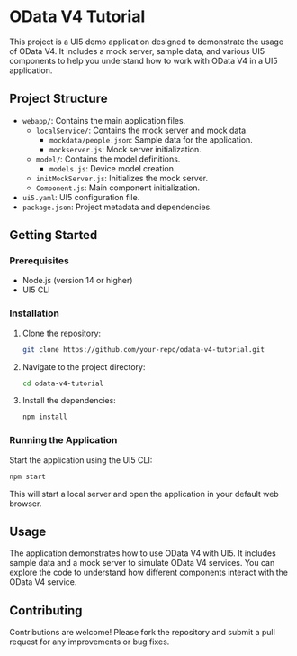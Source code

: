 # OData V4 Tutorial

This project is a UI5 demo application designed to demonstrate the usage of OData V4. It includes a mock server, sample data, and various UI5 components to help you understand how to work with OData V4 in a UI5 application.

## Project Structure

-   `webapp/`: Contains the main application files.
    -   `localService/`: Contains the mock server and mock data.
        -   `mockdata/people.json`: Sample data for the application.
        -   `mockserver.js`: Mock server initialization.
    -   `model/`: Contains the model definitions.
        -   `models.js`: Device model creation.
    -   `initMockServer.js`: Initializes the mock server.
    -   `Component.js`: Main component initialization.
-   `ui5.yaml`: UI5 configuration file.
-   `package.json`: Project metadata and dependencies.

## Getting Started

### Prerequisites

-   Node.js (version 14 or higher)
-   UI5 CLI

### Installation

1. Clone the repository:
    ```sh
    git clone https://github.com/your-repo/odata-v4-tutorial.git
    ```
2. Navigate to the project directory:
    ```sh
    cd odata-v4-tutorial
    ```
3. Install the dependencies:
    ```sh
    npm install
    ```

### Running the Application

Start the application using the UI5 CLI:

```sh
npm start
```

This will start a local server and open the application in your default web browser.

## Usage

The application demonstrates how to use OData V4 with UI5. It includes sample data and a mock server to simulate OData V4 services. You can explore the code to understand how different components interact with the OData V4 service.

## Contributing

Contributions are welcome! Please fork the repository and submit a pull request for any improvements or bug fixes.
